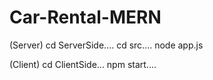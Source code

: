 # Car-Rental-MERN

(Server)
cd ServerSide....
cd src....
node app.js

(Client)
cd ClientSide...
npm start....
